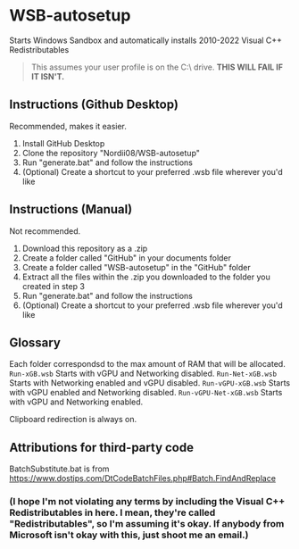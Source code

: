 # WSB-autosetup
Starts Windows Sandbox and automatically installs 2010-2022 Visual C++ Redistributables
> This assumes your user profile is on the C:\ drive. **THIS WILL FAIL IF IT ISN'T.**

## Instructions (Github Desktop)
Recommended, makes it easier.
1. Install GitHub Desktop
2. Clone the repository "Nordii08/WSB-autosetup"
3. Run "generate.bat" and follow the instructions
4. (Optional) Create a shortcut to your preferred .wsb file wherever you'd like

## Instructions (Manual)
Not recommended.
1. Download this repository as a .zip
2. Create a folder called "GitHub" in your documents folder
3. Create a folder called "WSB-autosetup" in the "GitHub" folder
4. Extract all the files within the .zip you downloaded to the folder you created in step 3 
5. Run "generate.bat" and follow the instructions
6. (Optional) Create a shortcut to your preferred .wsb file wherever you'd like

## Glossary
Each folder correspondsd to the max amount of RAM that will be allocated.
`Run-xGB.wsb` Starts with vGPU and Networking disabled.
`Run-Net-xGB.wsb` Starts with Networking enabled and vGPU disabled.
`Run-vGPU-xGB.wsb` Starts with vGPU enabled and Networking disabled.
`Run-vGPU-Net-xGB.wsb` Starts with vGPU and Networking enabled.

Clipboard redirection is always on.

## Attributions for third-party code
BatchSubstitute.bat is from https://www.dostips.com/DtCodeBatchFiles.php#Batch.FindAndReplace

### (I hope I'm not violating any terms by including the Visual C++ Redistributables in here. I mean, they're called "Redistributables", so I'm assuming it's okay. If anybody from Microsoft isn't okay with this, just shoot me an email.)